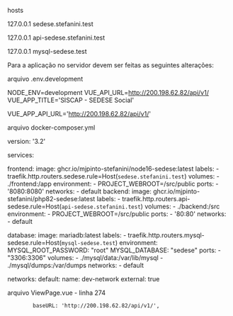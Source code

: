 hosts

127.0.0.1	sedese.stefanini.test

127.0.0.1	api-sedese.stefanini.test

127.0.0.1	mysql-sedese.test

Para a aplicação no servidor devem ser feitas as seguintes alterações:

arquivo .env.development

NODE_ENV=development
VUE_API_URL=http://200.198.62.82/api/v1/
VUE_APP_TITLE='SISCAP - SEDESE Social'

VUE_APP_API_URL='http://200.198.62.82/api/v1/'

arquivo docker-composer.yml

version: '3.2'

services:

  frontend:
    image: ghcr.io/mjpinto-stefanini/node16-sedese:latest
    labels:
      - traefik.http.routers.sedese.rule=Host(`sedese.stefanini.test`)
    volumes:
      - ./frontend:/app
    environment:
      - PROJECT_WEBROOT=/src/public
    ports:
      - '8080:8080'
    networks:
      - default
  backend:
    image: ghcr.io/mjpinto-stefanini/php82-sedese:latest
    labels:
      - traefik.http.routers.api-sedese.rule=Host(`api-sedese.stefanini.test`)
    volumes:
      - ./backend:/src
    environment:
      - PROJECT_WEBROOT=/src/public
    ports:
      - '80:80'
    networks:
      - default

  database:
    image: mariadb:latest
    labels:
      - traefik.http.routers.mysql-sedese.rule=Host(`mysql-sedese.test`)
    environment:
      MYSQL_ROOT_PASSWORD: "root"
      MYSQL_DATABASE: "sedese"
    ports:
      - "3306:3306"
    volumes:
      - ./mysql/data:/var/lib/mysql
      - ./mysql/dumps:/var/dumps
    networks:
      - default

networks:
  default:
    name: dev-network
    external: true

arquivo ViewPage.vue - linha 274

            baseURL: 'http://200.198.62.82/api/v1/',